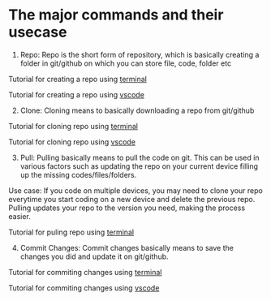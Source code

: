 # The major commands and their usecase 

1. Repo: 
Repo is the short form of repository, which is basically creating a folder in git/github on which you can store file, code, folder etc

Tutorial for creating a repo using [terminal](https://github.com/sheikh-niloy/git_commands/blob/main/Documentation/Terminal/creating_repo_using_terminal.md)

Tutorial for creating a repo using [vscode](https://github.com/sheikh-niloy/git_commands/blob/main/Documentation/vscode/creating_repo_using_vscode.md)

2. Clone: 
Cloning means to basically downloading a repo from git/github

Tutorial for cloning repo using [terminal](https://github.com/sheikh-niloy/git_commands/blob/main/Documentation/Terminal/clone_repo_using_terminal.md)

Tutorial for cloning repo using [vscode](https://github.com/sheikh-niloy/git_commands/blob/main/Documentation/Terminal/clone_repo_using_terminal.md)

3. Pull:
Pulling basically means to pull the code on git. This can be used in various factors such as updating the repo on your current device filling up the missing codes/files/folders. 

Use case: 
If you code on multiple devices, you may need to clone your repo everytime you start coding on a new device and delete the previous repo. Pulling updates your repo to the version you need, making the process easier.

Tutorial for puling repo using [terminal](https://github.com/sheikh-niloy/git_commands/blob/main/Documentation/Terminal/Pull_into_existing_repo_using_terminal.md)

4. Commit Changes: 
Commit changes basically means to save the changes you did and update it on git/github.

Tutorial for commiting changes using [terminal](https://github.com/sheikh-niloy/git_commands/blob/main/Documentation/Terminal/push_commit_changes_using_terminal.md)

Tutorial for commiting changes using [vscode](https://github.com/sheikh-niloy/git_commands/blob/main/Documentation/vscode/commit_changes_using_vscode.md)
